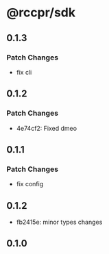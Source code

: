 # @rccpr/sdk

## 0.1.3

### Patch Changes

- fix cli

## 0.1.2

### Patch Changes

- 4e74cf2: Fixed dmeo

## 0.1.1

### Patch Changes

- fix config

## 0.1.2

- fb2415e: minor types changes

## 0.1.0
